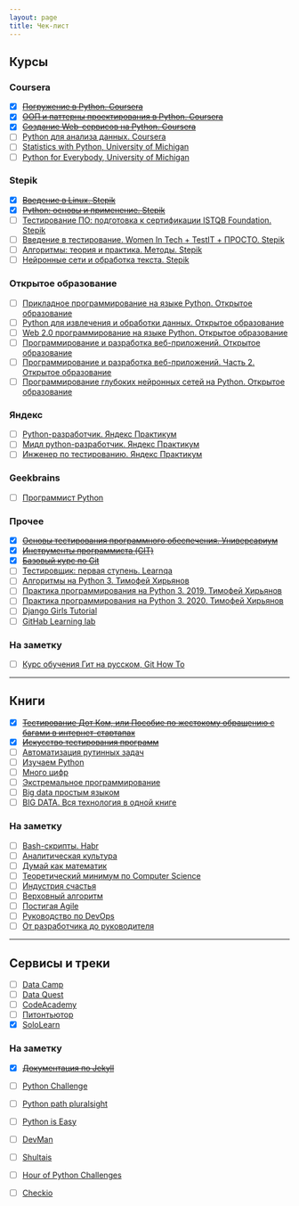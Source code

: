 ```yaml
---
layout: page
title: Чек-лист
---
```


## Курсы
### Coursera
- [x] [~~Погружение в Python. Coursera~~](https://ru.coursera.org/learn/diving-in-python)
- [x] [~~ООП и паттерны проектирования в Python. Coursera~~](https://ru.coursera.org/learn/oop-patterns-python)
- [x] [~~Создание Web-сервисов на Python. Coursera~~](https://ru.coursera.org/learn/python-for-web)
- [ ] [Python для анализа данных. Coursera](https://ru.coursera.org/learn/python-for-data-science)
- [ ] [Statistics with Python, University of Michigan](https://www.coursera.org/specializations/statistics-with-python)
- [ ] [Python for Everybody, University of Michigan](https://www.coursera.org/specializations/python)

### Stepik
- [x] [~~Введение в Linux. Stepik~~](https://stepik.org/course/73/syllabus)
- [x] [~~Python: основы и применение. Stepik~~](https://stepik.org/course/512/syllabus)
- [ ] [Тестирование ПО: подготовка к сертификации ISTQB Foundation. Stepik](https://stepik.org/course/16478/syllabus)
- [ ] [Введение в тестирование. Women In Tech + TestIT + ПРОСТО. Stepik](https://stepik.org/course/73926/syllabus)
- [ ] [Алгоритмы: теория и практика. Методы. Stepik](https://stepik.org/course/217/syllabus)
- [ ] [Нейронные сети и обработка текста. Stepik](https://stepik.org/course/54098/syllabus)

### Открытое образование
- [ ] [Прикладное программирование на языке Python. Открытое образование](https://openedu.ru/course/urfu/PYAP/)
- [ ] [Python для извлечения и обработки данных. Открытое образование](https://openedu.ru/course/hse/PYTHON/)
- [ ] [Web 2.0 программирование на языке Python. Открытое образование](https://openedu.ru/course/spbstu/WEBPYT/)
- [ ] [Программирование и разработка веб-приложений. Открытое образование](https://openedu.ru/course/ITMOUniversity/PWADEV/)
- [ ] [Программирование и разработка веб-приложений. Часть 2. Открытое образование](https://openedu.ru/course/ITMOUniversity/PWADEV2/)
- [ ] [Программирование глубоких нейронных сетей на Python. Открытое образование](https://openedu.ru/course/urfu/PYDNN/)

### Яндекс
- [ ] [Python-разработчик. Яндекс Практикум](https://praktikum.yandex.ru/backend-developer/)
- [ ] [Мидл python-разработчик. Яндекс Практикум](https://praktikum.yandex.ru/middle-python/)
- [ ] [Инженер по тестированию. Яндекс Практикум](https://praktikum.yandex.ru/qa-engineer/)

### Geekbrains
- [ ] [Программист Python](https://geekbrains.ru/professions/python_developer)

### Прочее
- [x] [~~Основы тестирования программного обеспечения. Универсариум~~](https://universarium.org/course/722)
- [x] [~~Инструменты программиста (GIT)~~](https://www.youtube.com/playlist?list=PLAMm2eUmBSn24JIYXGKqAEWCfN-IT-UMp)
- [x] [~~Базовый курс по Git~~](https://www.youtube.com/playlist?list=PLIU76b8Cjem5B3sufBJ_KFTpKkMEvaTQR)
- [ ] [Тестировщик: первая ступень. Learnqa](https://courses.learnqa.ru/teach/control/stream/view/id/236330103)
- [ ] [Алгоритмы на Python 3. Тимофей Хирьянов](https://www.youtube.com/playlist?list=PLRDzFCPr95fK7tr47883DFUbm4GeOjjc0)
- [ ] [Практика программирования на Python 3. 2019. Тимофей Хирьянов](https://www.youtube.com/playlist?list=PLRDzFCPr95fLuusPXwvOPgXzBL3ZTzybY)
- [ ] [Практика программирования на Python 3. 2020. Тимофей Хирьянов](https://www.youtube.com/playlist?list=PLRDzFCPr95fIDJUvFxvzWxg-V9BmZlMMe)
- [ ] [Django Girls Tutorial](https://tutorial.djangogirls.org/ru/)
- [ ] [GitHab Learning lab](https://lab.github.com/courses)

### На заметку
- [ ] [Курс обучения Гит на русском, Git How To](https://githowto.com/ru)

---

## Книги
- [x] [~~Тестирование Дот Ком, или Пособие по жестокому обращению с багами в интернет-стартапах~~](https://www.ozon.ru/context/detail/id/149612654/)
- [x] [~~Искусство тестирования программ~~](https://www.ozon.ru/context/detail/id/18319458/)
- [ ] [Автоматизация рутинных задач](https://www.ozon.ru/context/detail/id/137673590/)
- [ ] [Изучаем Python](https://www.ozon.ru/context/detail/id/138132785/)
- [ ] [Много цифр](https://www.ozon.ru/context/detail/id/34806852/)
- [ ] [Экстремальное программирование](https://www.litres.ru/kent-bek/ekstremalnoe-programmirovanie-razrabotka-cherez-testirovanie/)
- [ ] [Big data простым языком](https://www.litres.ru/aleksey-blagirev/big-data-prostym-yazykom/)
- [ ] [BIG DATA. Вся технология в одной книге](https://www.litres.ru/andreas-vaygend/big-data-vsya-tehnologiya-v-odnoy-knige/)

### На заметку
- [ ] [Bash-скрипты. Habr](https://habr.com/ru/company/ruvds/blog/325522/)
- [ ] [Аналитическая культура](https://www.litres.ru/karl-anderson-11438349/analiticheskaya-kultura-ot-sbora-dannyh-do-biznes-rezultatov/)
- [ ] [Думай как математик](https://www.litres.ru/barbara-oakli/dumay-kak-matematik-kak-reshat-lubye-zadachi-bystree-i-effektivnee/)
- [ ] [Теоретический минимум по Computer Science](https://www.litres.ru/vladston-ferreyra-fi/teoreticheskiy-minimum-po-computer-science-v-34946144/)
- [ ] [Индустрия счастья](https://www.litres.ru/uilyam-devis/industriya-schastya-kak-big-data-i-novye-tehnologii-pomogaut-dobavit-emociu-v-tovary-i-uslugi/)
- [ ] [Верховный алгоритм](https://www.litres.ru/pedro-domingos/verhovnyy-algoritm-kak-mashinnoe-obuchenie-izmenit-nash-mir/)
- [ ] [Постигая Agile](https://www.litres.ru/dzhennifer-grin/postigaya-agile/)
- [ ] [Руководство по DevOps](https://www.litres.ru/dzhez-hambl/rukovodstvo-po-devops-kak-dobitsya-gibkosti-nadezhnosti-i-bezo/)
- [ ] [От разработчика до руководителя](https://www.litres.ru/kamil-furne/ot-razrabotchika-do-rukovoditelya-menedzhment-dlya-it-speciali/)

---

## Сервисы и треки 
- [ ] [Data Camp](https://www.datacamp.com/)
- [ ] [Data Quest](https://www.dataquest.io/)
- [ ] [CodeAcademy](https://www.codecademy.com/)
- [ ] [Питонтьютор](http://pythontutor.ru)
- [x] [SoloLearn](https://www.sololearn.com/)

### На заметку
- [x] [~~Документация по Jekyll~~](http://prgssr.ru/documentation/01_welcome)
- [ ] [Python Challenge](http://www.pythonchallenge.com/)
- [ ] [Python path pluralsight](https://www.pluralsight.com/)
- [ ] [Python is Easy](https://pirple.thinkific.com/courses/python-is-easy)
- [ ] [DevMan](dvmn.org/modules/)
- [ ] [Shultais](https://shultais.education/courses/python-3)
- [ ] [Hour of Python Challenges](https://hourofpython.com/)
- [ ] [Checkio](https://py.checkio.org/)

